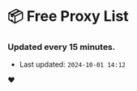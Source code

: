 # :package: Free Proxy List
### Updated every 15 minutes.

- Last updated: `2024-10-01 14:12`

:heart:
